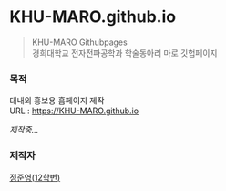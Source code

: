 # KHU-MARO.github.io  

> KHU-MARO Githubpages  
> 경희대학교 전자전파공학과 학술동아리 마로 깃헙페이지  

### 목적  

대내외 홍보용 홈페이지 제작  
URL : https://KHU-MARO.github.io  

*제작중...*  

### 제작자  

[정준영(12학번)](https://github.com/sauber92)  